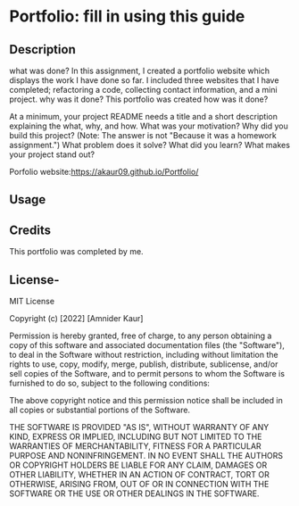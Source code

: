 # Portfolio: fill in using this guide

## Description 
what was done?
In this assignment, I created a portfolio website which displays the work I have done so far. I included three websites that I have completed; refactoring a code, collecting contact information, and a mini project. 
why was it done? 
This portfolio was created 
how was it done?


At a minimum, your project README needs a title and a short description explaining the what, why, and how. What was your motivation? Why did you build this project? (Note: The answer is not "Because it was a homework assignment.") What problem does it solve? What did you learn? What makes your project stand out? 


Porfolio website:https://akaur09.github.io/Portfolio/


## Usage



## Credits

This portfolio was completed by me.


## License- 

MIT License

Copyright (c) [2022] [Amnider Kaur]

Permission is hereby granted, free of charge, to any person obtaining a copy
of this software and associated documentation files (the "Software"), to deal
in the Software without restriction, including without limitation the rights
to use, copy, modify, merge, publish, distribute, sublicense, and/or sell
copies of the Software, and to permit persons to whom the Software is
furnished to do so, subject to the following conditions:

The above copyright notice and this permission notice shall be included in all
copies or substantial portions of the Software.

THE SOFTWARE IS PROVIDED "AS IS", WITHOUT WARRANTY OF ANY KIND, EXPRESS OR
IMPLIED, INCLUDING BUT NOT LIMITED TO THE WARRANTIES OF MERCHANTABILITY,
FITNESS FOR A PARTICULAR PURPOSE AND NONINFRINGEMENT. IN NO EVENT SHALL THE
AUTHORS OR COPYRIGHT HOLDERS BE LIABLE FOR ANY CLAIM, DAMAGES OR OTHER
LIABILITY, WHETHER IN AN ACTION OF CONTRACT, TORT OR OTHERWISE, ARISING FROM,
OUT OF OR IN CONNECTION WITH THE SOFTWARE OR THE USE OR OTHER DEALINGS IN THE
SOFTWARE.
